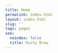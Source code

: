 ```yaml
---
title: Home
permalink: index.html
layout: index.html
slug: ''
tags: pages
seo:
  noindex: false
  title: Dusty Brew
---
```



